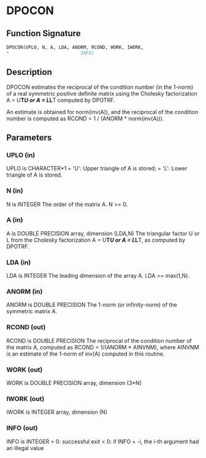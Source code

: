 # DPOCON

## Function Signature

```fortran
DPOCON(UPLO, N, A, LDA, ANORM, RCOND, WORK, IWORK,
*                          INFO)
```

## Description


 DPOCON estimates the reciprocal of the condition number (in the
 1-norm) of a real symmetric positive definite matrix using the
 Cholesky factorization A = U**T*U or A = L*L**T computed by DPOTRF.

 An estimate is obtained for norm(inv(A)), and the reciprocal of the
 condition number is computed as RCOND = 1 / (ANORM * norm(inv(A))).

## Parameters

### UPLO (in)

UPLO is CHARACTER*1 = 'U': Upper triangle of A is stored; = 'L': Lower triangle of A is stored.

### N (in)

N is INTEGER The order of the matrix A. N >= 0.

### A (in)

A is DOUBLE PRECISION array, dimension (LDA,N) The triangular factor U or L from the Cholesky factorization A = U**T*U or A = L*L**T, as computed by DPOTRF.

### LDA (in)

LDA is INTEGER The leading dimension of the array A. LDA >= max(1,N).

### ANORM (in)

ANORM is DOUBLE PRECISION The 1-norm (or infinity-norm) of the symmetric matrix A.

### RCOND (out)

RCOND is DOUBLE PRECISION The reciprocal of the condition number of the matrix A, computed as RCOND = 1/(ANORM * AINVNM), where AINVNM is an estimate of the 1-norm of inv(A) computed in this routine.

### WORK (out)

WORK is DOUBLE PRECISION array, dimension (3*N)

### IWORK (out)

IWORK is INTEGER array, dimension (N)

### INFO (out)

INFO is INTEGER = 0: successful exit < 0: if INFO = -i, the i-th argument had an illegal value

